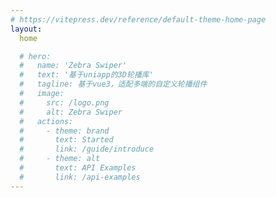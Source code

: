 ```yaml
---
# https://vitepress.dev/reference/default-theme-home-page
layout:
  home

  # hero:
  #   name: 'Zebra Swiper'
  #   text: '基于uniapp的3D轮播库'
  #   tagline: 基于vue3，适配多端的自定义轮播组件
  #   image:
  #     src: /logo.png
  #     alt: Zebra Swiper
  #   actions:
  #     - theme: brand
  #       text: Started
  #       link: /guide/introduce
  #     - theme: alt
  #       text: API Examples
  #       link: /api-examples
---
```


<DemoHome></DemoHome>
